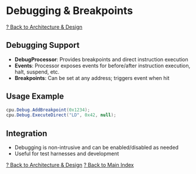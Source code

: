 # Debugging & Breakpoints

[? Back to Architecture & Design](README.md)

## Debugging Support
- **DebugProcessor**: Provides breakpoints and direct instruction execution
- **Events**: Processor exposes events for before/after instruction execution, halt, suspend, etc.
- **Breakpoints**: Can be set at any address; triggers event when hit

## Usage Example
```csharp
cpu.Debug.AddBreakpoint(0x1234);
cpu.Debug.ExecuteDirect("LD", 0x42, null);
```

## Integration
- Debugging is non-intrusive and can be enabled/disabled as needed
- Useful for test harnesses and development

[? Back to Architecture & Design](README.md)
[? Back to Main Index](../README.md)
